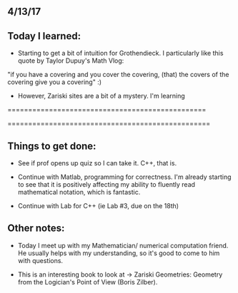 ## 4/13/17

## Today I learned:

- Starting to get a bit of intuition for Grothendieck. I particularly like this quote by Taylor Dupuy's Math Vlog:

"if you have a covering and you cover the covering, (that) the covers of the covering give you a covering" :)

- However, Zariski sites are a bit of a mystery. I'm learning


================================================


=================================================

## Things to get done:

- See if prof opens up quiz so I can take it. C++, that is. 

- Continue with Matlab, programming for correctness. I'm already starting to see that it is positively affecting my
ability to fluently read mathematical notation, which is fantastic.

- Continue with Lab for C++ (ie Lab #3, due on the 18th)


## Other notes: 

- Today I meet up with my Mathematician/ numerical computation friend. He usually helps with my understanding, so it's good to come to him with questions.

- This is an interesting book to look at -> Zariski Geometries: Geometry from the Logician's Point of View (Boris Zilber).
